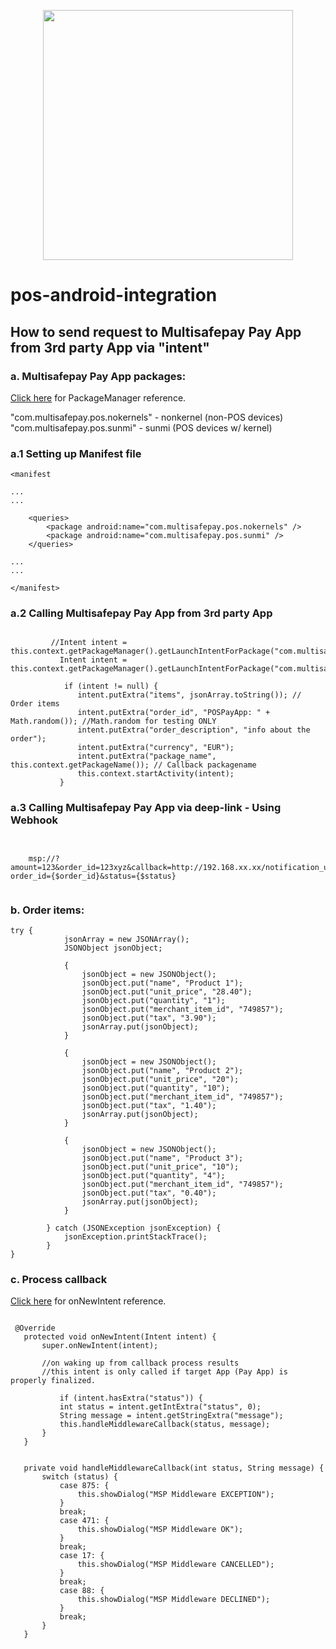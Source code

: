 <p align="center">
  <img src="https://www.multisafepay.com/img/multisafepaylogo.svg" width="400px" position="center">
</p>

# pos-android-integration 

## How to send request to Multisafepay Pay App from 3rd party App via "intent" ##

### a. Multisafepay Pay App packages: ### 

[Click here](https://developer.android.com/reference/android/content/pm/PackageManager) for PackageManager reference.

"com.multisafepay.pos.nokernels" - nonkernel (non-POS devices)
"com.multisafepay.pos.sunmi" - sunmi (POS devices w/ kernel)

### a.1 Setting up Manifest file ### 

```    
<manifest
 
...
...
 
    <queries>
        <package android:name="com.multisafepay.pos.nokernels" />
        <package android:name="com.multisafepay.pos.sunmi" />
    </queries>  
 
...
...
 
</manifest>

``` 

### a.2 Calling Multisafepay Pay App from 3rd party App ###

``` 

         //Intent intent = this.context.getPackageManager().getLaunchIntentForPackage("com.multisafepay.pos.nokernels");
           Intent intent = this.context.getPackageManager().getLaunchIntentForPackage("com.multisafepay.pos.sunmi");
 
            if (intent != null) {
               intent.putExtra("items", jsonArray.toString()); // Order items
               intent.putExtra("order_id", "POSPayApp: " + Math.random()); //Math.random for testing ONLY
               intent.putExtra("order_description", "info about the order");
               intent.putExtra("currency", "EUR");
               intent.putExtra("package_name", this.context.getPackageName()); // Callback packagename
               this.context.startActivity(intent);
           }

``` 

### a.3 Calling Multisafepay Pay App via deep-link - Using Webhook ###

``` 

        
    msp://?amount=123&order_id=123xyz&callback=http://192.168.xx.xx/notification_url=https://www.example.com/paymentnotification/?order_id={$order_id}&status={$status}


``` 

### b. Order items: ###

``` 
try {
            jsonArray = new JSONArray();
            JSONObject jsonObject;
 
            {
                jsonObject = new JSONObject();
                jsonObject.put("name", "Product 1");
                jsonObject.put("unit_price", "28.40");
                jsonObject.put("quantity", "1");
                jsonObject.put("merchant_item_id", "749857");
                jsonObject.put("tax", "3.90");
                jsonArray.put(jsonObject);
            }
 
            {
                jsonObject = new JSONObject();
                jsonObject.put("name", "Product 2");
                jsonObject.put("unit_price", "20");
                jsonObject.put("quantity", "10");
                jsonObject.put("merchant_item_id", "749857");
                jsonObject.put("tax", "1.40");
                jsonArray.put(jsonObject);
            }
 
            {
                jsonObject = new JSONObject();
                jsonObject.put("name", "Product 3");
                jsonObject.put("unit_price", "10");
                jsonObject.put("quantity", "4");
                jsonObject.put("merchant_item_id", "749857");
                jsonObject.put("tax", "0.40");
                jsonArray.put(jsonObject);
            }
 
        } catch (JSONException jsonException) {
            jsonException.printStackTrace();
        }
}

``` 


### c. Process callback ###

[Click here](https://developer.android.com/reference/android/app/Activity.html#onNewIntent(android.content.Intent)) for onNewIntent reference.

``` 

 @Override
   protected void onNewIntent(Intent intent) {
       super.onNewIntent(intent);
            
       //on waking up from callback process results
       //this intent is only called if target App (Pay App) is properly finalized.
        
           if (intent.hasExtra("status")) {
           int status = intent.getIntExtra("status", 0);
           String message = intent.getStringExtra("message");
           this.handleMiddlewareCallback(status, message);
       }
   }
 
    
   private void handleMiddlewareCallback(int status, String message) {
       switch (status) {
           case 875: {
               this.showDialog("MSP Middleware EXCEPTION");
           }
           break;
           case 471: {
               this.showDialog("MSP Middleware OK");
           }
           break;
           case 17: {
               this.showDialog("MSP Middleware CANCELLED");
           }
           break;
           case 88: {
               this.showDialog("MSP Middleware DECLINED");
           }
           break;
       }
   }

``` 